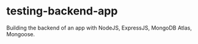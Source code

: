 # testing-backend-app
Building the backend of an app with NodeJS, ExpressJS, MongoDB Atlas, Mongoose. 
